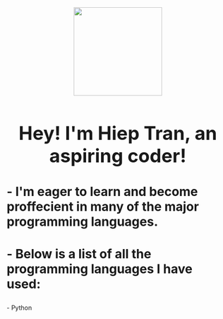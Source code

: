 <div id="header" align="center">
  <img src="https://media.giphy.com/media/fwbZnTftCXVocKzfxR/giphy.gif" width="200"/>
</div>
<center>
  <b>
    <h1 style="font-size:300%;">Hey! I'm Hiep Tran, an aspiring coder! </h1>
  </b>
</center>
<h2 style="font-size:200%;"> - I'm eager to learn and become proffecient in many of the major programming languages.  </h2>
<h3 style="font-size:200%;"> - Below is a list of all the programming languages I have used:</h3>
- Python

